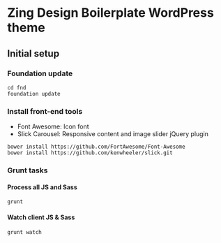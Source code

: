 # Zing Design Boilerplate WordPress theme

## Initial setup

### Foundation update

```
cd fnd
foundation update
```

### Install front-end tools

- Font Awesome: Icon font
- Slick Carousel: Responsive content and image slider jQuery plugin

```
bower install https://github.com/FortAwesome/Font-Awesome
bower install https://github.com/kenwheeler/slick.git
```

### Grunt tasks

#### Process all JS and Sass

```
grunt
```

#### Watch client JS & Sass

```
grunt watch
```